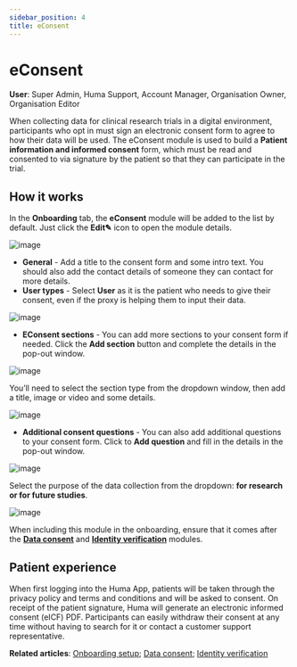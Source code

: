 ```yaml
---
sidebar_position: 4
title: eConsent 
---
```

# eConsent
**User**: Super Admin, Huma Support, Account Manager, Organisation Owner, Organisation Editor

When collecting data for clinical research trials in a digital environment, participants who opt in must sign an electronic consent form to agree to how their data will be used. 
The eConsent module is used to build a **Patient information and informed consent** form, which must be read and consented to via signature by the patient so that they can participate in the trial.
## How it works​
In the **Onboarding** tab, the **eConsent** module will be added to the list by default. Just click the **Edit✎** icon to open the module details.

![image](https://user-images.githubusercontent.com/110832367/183904065-35907e55-83d3-41e0-a200-3d23369342cb.png)

- **General** - Add a title to the consent form and some intro text. You should also add the contact details of someone they can contact for more details. 
- **User types** - Select **User** as it is the patient who needs to give their consent, even if the proxy is helping them to input their data. 

![image](https://user-images.githubusercontent.com/110832367/183847679-53d9bfac-b6b6-4fb0-97eb-8764074c9da7.png)

- **EConsent sections** - You can add more sections to your consent form if needed. Click the **Add section** button and complete the details in the pop-out window.

![image](https://user-images.githubusercontent.com/110832367/183847498-fe6656b5-dd41-419e-b4fd-5003d1947747.png)

You’ll need to select the section type from the dropdown window, then add a title, image or video and some details.

![image](https://user-images.githubusercontent.com/110832367/183847591-647ee27d-247e-4f18-93ea-bda4724d7bbc.png)


- **Additional consent questions** - You can also add additional questions to your consent form. Click to **Add question** and fill in the details in the pop-out window.

![image](https://user-images.githubusercontent.com/110832367/183847176-86d3d514-5ae9-427a-b094-2ed30f58e379.png)

Select the purpose of the data collection from the dropdown: **for research or for future studies**.

![image](https://user-images.githubusercontent.com/110832367/183847248-bb209f61-19b5-4789-8f4f-f7938b0f96b9.png)

When including this module in the onboarding, ensure that it comes after the **[Data consent](https://github.com/huma-engineering/huma-docs/blob/baf6584b5f17a3684f7c06b76afe575bf60791ea/data-collection/AdminPortal/Managing%20Deployments/Configuring%20the%20user%20onboarding/Data%20Consent.md)** and **[Identity verification](https://github.com/huma-engineering/huma-docs/blob/e34ed193653b2b0d4f5a1ad13b71bafbcac7bbe2/data-collection/AdminPortal/Managing%20Deployments/Configuring%20the%20user%20onboarding/Identity%20verification.md)** modules.
## Patient experience
When first logging into the Huma App, patients will be taken through the privacy policy and terms and conditions and will be asked to consent. On receipt of the patient signature, Huma will generate an electronic informed consent (eICF) PDF.
Participants can easily withdraw their consent at any time without having to search for it or contact a customer support representative. 

**Related articles**: [Onboarding setup](https://github.com/huma-engineering/huma-docs/blob/baf6584b5f17a3684f7c06b76afe575bf60791ea/data-collection/AdminPortal/Managing%20Deployments/Configuring%20the%20user%20onboarding/Onboarding%20setup.md); [Data consent](https://github.com/huma-engineering/huma-docs/blob/baf6584b5f17a3684f7c06b76afe575bf60791ea/data-collection/AdminPortal/Managing%20Deployments/Configuring%20the%20user%20onboarding/Data%20Consent.md); [Identity verification](https://github.com/huma-engineering/huma-docs/blob/e34ed193653b2b0d4f5a1ad13b71bafbcac7bbe2/data-collection/AdminPortal/Managing%20Deployments/Configuring%20the%20user%20onboarding/Identity%20verification.md)


